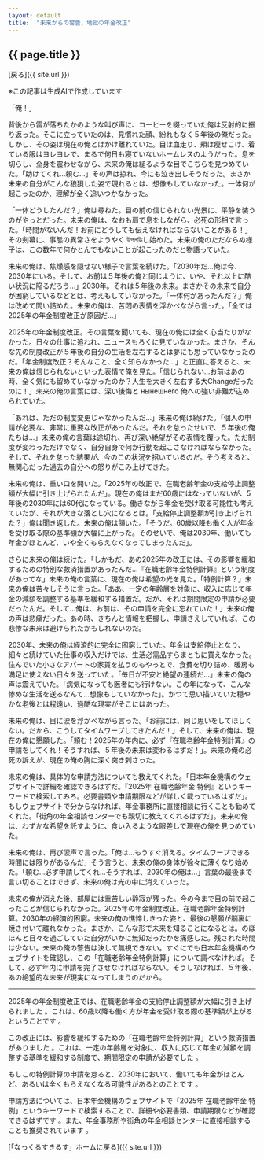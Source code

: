 ```yaml
--- 
layout: default
title:  "未来からの警告、地獄の年金改正"
---
```


## {{ page.title }}

 [戻る]({{ site.url }}) 

※この記事は生成AIで作成しています

「俺！」

背後から雷が落ちたかのような叫び声に、コーヒーを啜っていた俺は反射的に振り返った。そこに立っていたのは、見慣れた顔、紛れもなく５年後の俺だった。しかし、その姿は現在の俺とはかけ離れていた。目は血走り、頬は痩せこけ、着ている服はヨレヨレで、まるで何日も寝ていないホームレスのようだった。息を切らし、全身を震わせながら、未来の俺は縋るような目でこちらを見つめていた。「助けてくれ…頼む…」その声は掠れ、今にも泣き出しそうだった。まさか未来の自分がこんな狼狽した姿で現れるとは、想像もしていなかった。一体何が起こったのか、理解が全く追いつかなかった。

「一体どうしたんだ？」俺は尋ねた。目の前の信じられない光景に、平静を装うのがやっとだった。未来の俺は、なおも肩で息をしながら、必死の形相で言った。「時間がないんだ！お前にどうしても伝えなければならないことがある！」その剣幕に、事態の異常さをようやく উপলব্ধিし始めた。未来の俺のただならぬ様子は、この数年で何かとんでもないことが起こったのだと物語っていた。

未来の俺は、焦燥感を隠せない様子で言葉を続けた。「2030年だ…俺は今、2030年にいる。そして、お前は５年後の俺と同じように、いや、それ以上に酷い状況に陥るだろう…」2030年。それは５年後の未来。まさかその未来で自分が困窮しているなどとは、考えもしていなかった。「一体何があったんだ？」俺は改めて問い詰めた。未来の俺は、苦悶の表情を浮かべながら言った。「全ては2025年の年金制度改正が原因だ…」

2025年の年金制度改正。その言葉を聞いても、現在の俺には全く心当たりがなかった。日々の仕事に追われ、ニュースもろくに見ていなかった。まさか、そんな先の制度改正が５年後の自分の生活を左右するとは夢にも思っていなかったのだ。「年金制度改正？そんなこと、全く知らなかった…」と正直に答えると、未来の俺は信じられないといった表情で俺を見た。「信じられない…お前はあの時、全く気にも留めていなかったのか？人生を大きく左右する大Changeだったのに！」未来の俺の言葉には、深い後悔と нынешнего 俺への強い非難が込められていた。

「あれは、ただの制度変更じゃなかったんだ…」未来の俺は続けた。「個人の申請が必要な、非常に重要な改正があったんだ。それを怠ったせいで、５年後の俺たちは…」未来の俺の言葉は途切れ、再び深い絶望がその表情を覆った。ただ制度が変わっただけでなく、自分自身で何か行動を起こさなければならなかった。そして、それを怠った結果が、今のこの状況を招いているのだ。そう考えると、無関心だった過去の自分への怒りがこみ上げてきた。

未来の俺は、重い口を開いた。「2025年の改正で、在職老齢年金の支給停止調整額が大幅に引き上げられたんだ」。現在の俺はまだ60歳にはなっていないが、5年後の2030年には60代になっている。働きながら年金を受け取る可能性も考えていたが、それが大きな落とし穴になるとは。「支給停止調整額が引き上げられた？」俺は聞き返した。未来の俺は頷いた。「そうだ。60歳以降も働く人が年金を受け取る際の基準額が大幅に上がった。そのせいで、俺は2030年、働いても年金がほとんど、いや全くもらえなくなってしまったんだ」。   

さらに未来の俺は続けた。「しかもだ、あの2025年の改正には、その影響を緩和するための特別な救済措置があったんだ…『在職老齢年金特例計算』という制度があってな」未来の俺の言葉に、現在の俺は希望の光を見た。「特例計算？」未来の俺は苦々しそうに言った。「ああ、一定の年齢層を対象に、収入に応じて年金の減額を調整する基準を緩和する措置だ。だが、それは期間限定の申請が必要だったんだ。そして…俺は、お前は、その申請を完全に忘れていた！」未来の俺の声は悲痛だった。あの時、きちんと情報を把握し、申請さえしていれば、この悲惨な未来は避けられたかもしれないのだ。

2030年、未来の俺は経済的に完全に困窮していた。年金は支給停止となり、細々と続けていた仕事の収入だけでは、生活必需品すらまともに買えなかった。住んでいた小さなアパートの家賃を払うのもやっとで、食費を切り詰め、暖房も満足に使えない日々を送っていた。「毎日が不安と絶望の連続だ…」未来の俺の声は震えていた。「病気になっても医者にも行けない。この年になって、こんな惨めな生活を送るなんて…想像もしていなかった」。かつて思い描いていた穏やかな老後とは程遠い、過酷な現実がそこにはあった。   

未来の俺は、目に涙を浮かべながら言った。「お前には、同じ思いをしてほしくない。だから、こうしてタイムワープしてきたんだ！」そして、未来の俺は、現在の俺に懇願した。「頼む！2025年の年内に、必ず『在職老齢年金特例計算』の申請をしてくれ！そうすれば、５年後の未来は変わるはずだ！」。未来の俺の必死の訴えが、現在の俺の胸に深く突き刺さった。   

未来の俺は、具体的な申請方法についても教えてくれた。「日本年金機構のウェブサイトで詳細を確認できるはずだ。『2025年 在職老齢年金 特例』というキーワードで検索してみろ。必要書類や申請期限などが詳しく載っているはずだ」。もしウェブサイトで分からなければ、年金事務所に直接相談に行くことも勧めてくれた。「街角の年金相談センターでも親切に教えてくれるはずだ」。未来の俺は、わずかな希望を託すように、食い入るような眼差しで現在の俺を見つめていた。   

未来の俺は、再び涙声で言った。「俺は…もうすぐ消える。タイムワープできる時間には限りがあるんだ」そう言うと、未来の俺の身体が徐々に薄くなり始めた。「頼む…必ず申請してくれ…そうすれば、2030年の俺は…」言葉の最後まで言い切ることはできず、未来の俺は光の中に消えていった。

未来の俺が消えた後、部屋には重苦しい静寂が残った。今の今まで目の前で起こったことが信じられなかった。2025年の年金制度改正。在職老齢年金特例計算。2030年の経済的困窮。未来の俺の憔悴しきった姿と、最後の懇願が脳裏に焼き付いて離れなかった。まさか、こんな形で未来を知ることになるとは。のほほんと日々を過ごしていた自分がいかに無知だったかを痛感した。残された時間は少ない。未来の俺の警告は決して無視できない。すぐにでも日本年金機構のウェブサイトを確認し、この「在職老齢年金特例計算」について調べなければ。そして、必ず年内に申請を完了させなければならない。そうしなければ、５年後、あの絶望的な未来が現実になってしまうのだから。

---

2025年の年金制度改正では、在職老齢年金の支給停止調整額が大幅に引き上げられました 。これは、60歳以降も働く方が年金を受け取る際の基準額が上がるということです 。   

この改正には、影響を緩和するための「在職老齢年金特例計算」という救済措置がありました 。これは、一定の年齢層を対象に、収入に応じて年金の減額を調整する基準を緩和する制度で、期間限定の申請が必要でした 。   

もしこの特例計算の申請を怠ると、2030年において、働いても年金がほとんど、あるいは全くもらえなくなる可能性があるとのことです 。   

申請方法については、日本年金機構のウェブサイトで「2025年 在職老齢年金 特例」というキーワードで検索することで、詳細や必要書類、申請期限などが確認できるはずです 。また、年金事務所や街角の年金相談センターに直接相談することも推奨されています 。

 [「なっくるすきるす」ホームに戻る]({{ site.url }})
